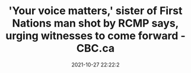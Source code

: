 ---
"title": "'Your voice matters,' sister of First Nations man shot by RCMP says, urging witnesses to come forward - CBC.ca"
"date": "2021-10-27 22:22:2"
"feed_name": "GOOGLENEWSCONSTRUCTION"
"feed_website": "https://news.google.com/search?q=construction%2Bincident&hl=en-US&gl=US&ceid=US:en"
"feed_rss": "https://news.google.com/rss/search?q=construction%2Bincident&hl=en-US&gl=US&ceid=US:en"
"link": "https://www.cbc.ca/news/canada/manitoba/thompson-rcmp-police-involved-shooting-update-1.6227324"
"source": "{'href': 'https://www.cbc.ca', 'title': 'CBC.ca'}"
"file": "_posts/2021-1-1-c7e8466dc6e55741ab650b68be541c0e7626249d.md"
"accident": "0"
"drilling": "0"
"dead": "0"
"injured": "0"
"arrested": "0"
"place": "unknown place"
"where": "unknown site"
"causes": "unknown"
"place_uri": "unknown place"
---